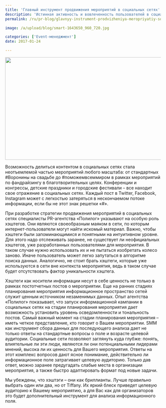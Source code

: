 ```yaml
---
title: 'Главный инструмент продвижения мероприятий в социальных сетях'
description: 'Истинная активность и вовлеченность пользователей в социальных сетях скрыта за всплывающими отметками «мне нравится» и количеством подписчиков. PR-агентство «Полилог» уверено, что SMM-стратегия мероприятия несет в себе куда более глубокую ценность, чем накрутка стандартных индикаторов медиа-активности.'
permalink: /ru/pr-blog/glavnyy-instrument-prodvizheniya-meropriyatiy-socialnyh-setyah-2017-03-14

image: /a/upload/blog/smart-1643650_960_720.jpg

categories: ['Event-менеджмент']
date: 2017-01-24

---
```


<img src="{{ site.assets }}/upload/blog/smart-1643650_960_720.jpg" width="580" height="331" alt="">
<p>Возможность делиться контентом в социальных сетях стала неотъемлемой частью мероприятий любого масштаба: от стандартных #Воронины на свадьбе до #поможемвсеммиром в рамках мероприятий по фандрайзингу в благотворительных целях. Конференции и конгрессы, детские праздники и городские фестивали &ndash; все находит свое отражение в социальных сетях. Каждый пост в Twitter, Facebook, Instagram может с легкостью затеряться в нескончаемом потоке информации, если бы не этот знак решетки &laquo;#&raquo;.</p>
<p>При разработке стратегии продвижения мероприятий в социальных сетях специалисты PR-агентства &laquo;Полилог&raquo; указывают на особую роль хэштегов. Они являются своеобразным маяком в сети, по которым интернет-пользователи могут найти искомый материал. Важно, чтобы хэштеги были запоминающимися и понятными на интуитивном уровне. Для этого надо отслеживать заранее, не существует ли неофициальных хэштегов, уже разработанных пользователями для мероприятия. В таком случае нужно использовать их и не пытаться изобретать колесо заново. Иначе пользователь может легко запутаться в алгоритме поиска данных. Аналогично, не стоит брать хэштеги, которые уже используются в сети вне контекста мероприятия, ведь в таком случае будет отсутствовать фактор уникальности хэштега.</p>
<p>Хэштеги как носители информации несут в себе ценность не только в рамках постотчетных постов о мероприятии. Еще на ранних стадиях планирования мероприятия информационное пространство сетей служит ценным источником незаменимых данных. Опыт агентства &laquo;Полилог&raquo; показывает, что запуск информационной кампании в социальных сетях на стадии планирования мероприятия дает возможность установить уровень осведомленности и тональность постов. Самый важный момент на стадии планирования мероприятия &ndash; иметь четкое представление, кто говорит о Вашем мероприятии. SMM как инструмент сбора данных для последующего анализа дает не только ответы на стандартные вопросы о поле и возрасте целевой аудитории. Социальные сети позволяют заглянуть куда глубже: понять, влиятельные ли эти люди, являются ли они потенциальными лидерами мнений, высока ли их ценность для Вашего мероприятия. Ответы на этот комплекс вопросов дают ясное понимание, действительно ли информационное поле затрагивает целевую аудиторию. Только дав ответ, можно заранее предугадать слабые места в организации мероприятия, а также быстро адаптировать формат под новые задачи.</p>
<p>Мы убеждены, что хэштэги &ndash; они как бриллианты. Лучше правильно выбрать один или два, но от Tiffany. Их яркий блеск приведет целевую аудиторию к Вашему мероприятию, а для Вас как для организаторов это будет дополнительный инструмент для анализа информационного поля.</p>

